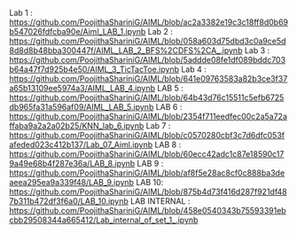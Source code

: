 Lab 1 : https://github.com/PoojithaShariniG/AIML/blob/ac2a3382e19c3c18ff8d0b69b547026fdfcba90e/Aiml_LAB_1.ipynb
Lab 2 : https://github.com/PoojithaShariniG/AIML/blob/058a603d75dbd3c0a9ce5d8d8d8b48bba300447f/AIML_LAB_2_BFS%2CDFS%2CA_.ipynb
Lab 3 : https://github.com/PoojithaShariniG/AIML/blob/5addde08fe1df089bddc703b64a47f7d925b4e50/AIML_3_TicTacToe.ipynb
Lab 4 : https://github.com/PoojithaShariniG/AIML/blob/641e09763583a82b3ce3f37a65b13109ee5974a3/AIML_LAB_4.ipynb
LAB 5 : https://github.com/PoojithaShariniG/AIML/blob/64b43d76c15511c5efb6725db965fa31a596af09/AIML_LAB_5.ipynb
LAB 6 : https://github.com/PoojithaShariniG/AIML/blob/2354f711eedfec00c2a5a72affaba9a2a2a02b25/KNN_lab_6.ipynb
Lab 7 : https://github.com/PoojithaShariniG/AIML/blob/c0570280cbf3c7d6dfc053fafeded023c412b137/Lab_07_Aiml.ipynb
LAB 8 : https://github.com/PoojithaShariniG/AIML/blob/60ecc42adc1c87e18590c179a49e68b4f287e36a/LAB_8.ipynb
LAB 9 : https://github.com/PoojithaShariniG/AIML/blob/af8f5e28ac8cf0c888ba3deaeea295ea9a339f48/LAB_9.ipynb
LAB 10: https://github.com/PoojithaShariniG/AIML/blob/875b4d73f416d287f921df487b311b472df3f6a0/LAB_10.ipynb
LAB INTERNAL : https://github.com/PoojithaShariniG/AIML/blob/458e0540343b75593391ebcbb29508344a665412/Lab_internal_of_set_1_.ipynb
